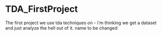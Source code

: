 # TDA_FirstProject
The first project we use tda techniques on - i'm thinking we get a dataset and just analyze the hell out of it. name to be changed
